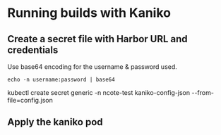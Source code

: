 # Running builds with Kaniko

## Create a secret file with Harbor URL and credentials

Use base64 encoding for the username & password used. 

`echo -n username:password | base64`

kubectl create secret generic -n ncote-test kaniko-config-json --from-file=config.json

## Apply the kaniko pod